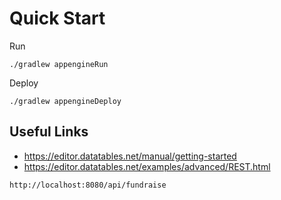 # Quick Start

Run
```
./gradlew appengineRun
```

Deploy
```
./gradlew appengineDeploy
```


## Useful Links

- https://editor.datatables.net/manual/getting-started
- https://editor.datatables.net/examples/advanced/REST.html

```
http://localhost:8080/api/fundraise
```